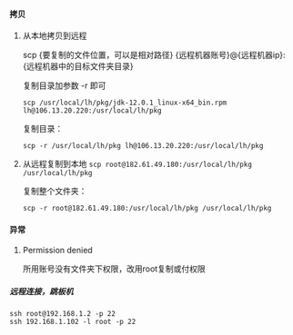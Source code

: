 #### 拷贝

1. 从本地拷贝到远程

   scp {要复制的文件位置，可以是相对路径} {远程机器账号}@{远程机器ip}:{远程机器中的目标文件夹目录}

   复制目录加参数 -r 即可 

   `scp /usr/local/lh/pkg/jdk-12.0.1_linux-x64_bin.rpm lh@106.13.20.220:/usr/local/lh/pkg`

   复制目录：

   `scp -r /usr/local/lh/pkg lh@106.13.20.220:/usr/local/lh/pkg`

2. 从远程复制到本地 
   `scp root@182.61.49.180:/usr/local/lh/pkg /usr/local/lh/pkg`

   复制整个文件夹：

   `scp -r root@182.61.49.180:/usr/local/lh/pkg /usr/local/lh/pkg`

#### 异常

1. Permission denied

   所用账号没有文件夹下权限，改用root复制或付权限

##### 远程连接，跳板机

```shell
ssh root@192.168.1.2 -p 22
ssh 192.168.1.102 -l root -p 22
```

